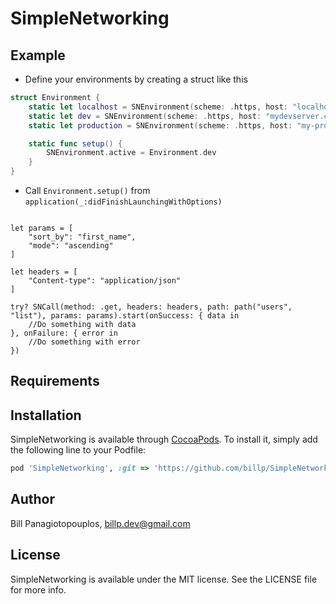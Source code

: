 # SimpleNetworking


## Example

- Define your environments by creating a struct like this
```swift
struct Environment {
    static let localhost = SNEnvironment(scheme: .https, host: "localhost", port: 8080)
    static let dev = SNEnvironment(scheme: .https, host: "mydevserver.com", suffix: "v1")
    static let production = SNEnvironment(scheme: .https, host: "my-production-server.com", suffix: "v1")

    static func setup() {
        SNEnvironment.active = Environment.dev
    }
}

```
- Call `Environment.setup()` from `application(_:didFinishLaunchingWithOptions)`

```

let params = [
    "sort_by": "first_name",
    "mode": "ascending"
]

let headers = [
    "Content-type": "application/json"
]

try? SNCall(method: .get, headers: headers, path: path("users", "list"), params: params).start(onSuccess: { data in
    //Do something with data
}, onFailure: { error in
    //Do something with error
})
```
## Requirements

## Installation

SimpleNetworking is available through [CocoaPods](http://cocoapods.org). To install
it, simply add the following line to your Podfile:

```ruby
pod 'SimpleNetworking', :git => 'https://github.com/billp/SimpleNetworking.git'
```

## Author

Bill Panagiotopouplos, billp.dev@gmail.com

## License

SimpleNetworking is available under the MIT license. See the LICENSE file for more info.
